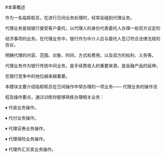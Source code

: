 #本章概述
<p>作为一名临柜柜员，在进行日间业务处理时，经常会碰到代理业务。 </p>
    <p> 代理业务是指银行接受客户委托，以代理人的身份代表委托人办理一些双方议定的 </p>
    <p>经济事项的业务。在代理业务中，银行作为中介人应与委托人签订符合法律法规的协议， </p>
    <p>明确代理的内容、范围、对象、时间、方式和费用，以及双方的权利、义务等。 </p>
    <p> 代理业务作为银行传统中间业务，是手续费收入的重要来源，是金融产品的延伸， </p>
    <p>在银行竞争中的地位越来越重要。 </p>
    <p> 本模块主要介绍临柜柜员在日间操作中常办理的一项业务——                             代理业务的操作流 </p>
    <p>程及操作要点，通过训练你能够熟练办理相关业务：</p>
    <p> ♦   代收业务操作。 </p>
    <p> ♦   代付业务操作。 </p>
    <p> ♦   代理证券业务操作。 </p>
    <p> ♦   代理保险业务操作。 </p>
    <p> ♦   代理外汇买卖业务操作。</p>
